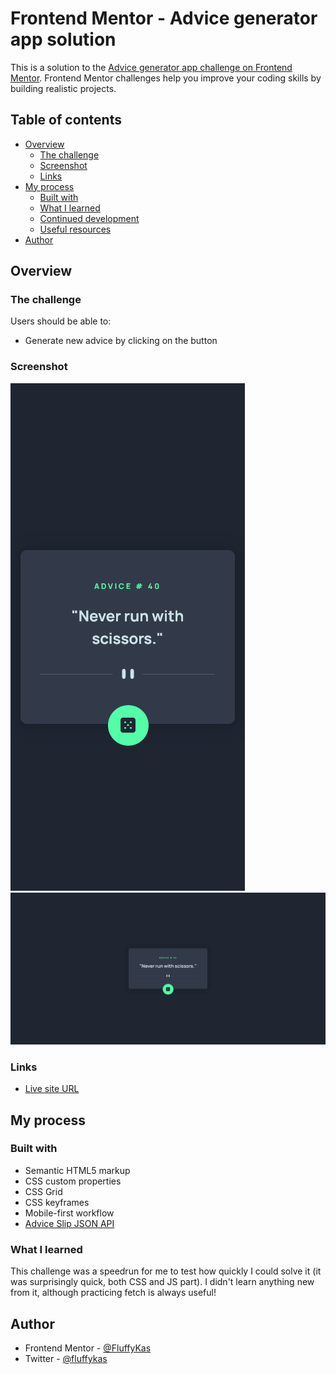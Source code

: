 # Frontend Mentor - Advice generator app solution

This is a solution to the [Advice generator app challenge on Frontend Mentor](https://www.frontendmentor.io/challenges/advice-generator-app-QdUG-13db). Frontend Mentor challenges help you improve your coding skills by building realistic projects.

## Table of contents

- [Overview](#overview)
  - [The challenge](#the-challenge)
  - [Screenshot](#screenshot)
  - [Links](#links)
- [My process](#my-process)
  - [Built with](#built-with)
  - [What I learned](#what-i-learned)
  - [Continued development](#continued-development)
  - [Useful resources](#useful-resources)
- [Author](#author)

## Overview

### The challenge

Users should be able to:

- Generate new advice by clicking on the button

### Screenshot

![](./screenshots/advice-generator-mobile.png)
![](./screenshots/advice-generator-desktop.png)

### Links

- [Live site URL](https://advice-generator-kas.netlify.app/)

## My process

### Built with

- Semantic HTML5 markup
- CSS custom properties
- CSS Grid
- CSS keyframes
- Mobile-first workflow
- [Advice Slip JSON API](https://api.adviceslip.com/#object-slip)

### What I learned

This challenge was a speedrun for me to test how quickly I could solve it (it was surprisingly quick, both CSS and JS part). I didn't learn anything new from it, although practicing fetch is always useful!

## Author

- Frontend Mentor - [@FluffyKas](https://www.frontendmentor.io/profile/FluffyKas)
- Twitter - [@fluffykas](https://www.twitter.com/FluffyKas)

